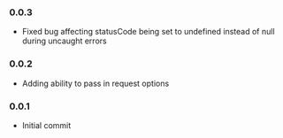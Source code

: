 ### 0.0.3
* Fixed bug affecting statusCode being set to undefined instead of null during uncaught errors

### 0.0.2
* Adding ability to pass in request options

### 0.0.1
* Initial commit